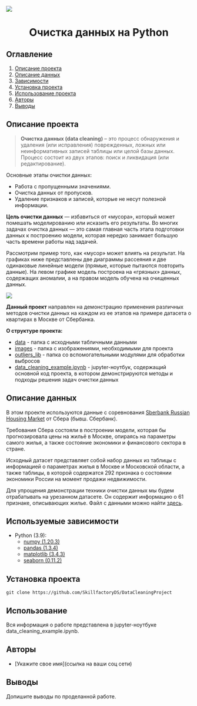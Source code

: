 
![](https://www.google.com/url?sa=i&url=https%3A%2F%2Fmedium.com%2F%40bigdataschool%2F%25D0%25B7%25D0%25B0%25D1%2587%25D0%25B5%25D0%25BC-%25D0%25BD%25D1%2583%25D0%25B6%25D0%25BD%25D0%25B0-%25D0%25BE%25D1%2587%25D0%25B8%25D1%2581%25D1%2582%25D0%25BA%25D0%25B0-%25D0%25B4%25D0%25B0%25D0%25BD%25D0%25BD%25D1%258B%25D1%2585-%25D0%25B4%25D0%25BB%25D1%258F-data-mining-10-%25D0%25B3%25D0%25BB%25D0%25B0%25D0%25B2%25D0%25BD%25D1%258B%25D1%2585-%25D0%25BF%25D1%2580%25D0%25BE%25D0%25B1%25D0%25BB%25D0%25B5%25D0%25BC-%25D0%25BF%25D0%25BE%25D0%25B4%25D0%25B3%25D0%25BE%25D1%2582%25D0%25BE%25D0%25B2%25D0%25BA%25D0%25B8-%25D0%25B4%25D0%25B0%25D1%2582%25D0%25B0%25D1%2581%25D0%25B5%25D1%2582%25D0%25B0-%25D0%25B8-%25D1%2581%25D0%25BF%25D0%25BE%25D1%2581%25D0%25BE%25D0%25B1%25D1%258B-%25D0%25B8%25D1%2585-35ba8cd69e9e&psig=AOvVaw1LYyu7pQgsiEN-GjFg8NjA&ust=1669725174887000&source=images&cd=vfe&ved=0CBAQjRxqFwoTCLj51ZDx0PsCFQAAAAAdAAAAABAE)
# <center> Очистка данных на Python </center>
## Оглавление
1. [Описание проекта](#Описание-проекта)
2. [Описание данных](#Описание-данных)
3. [Зависимости](#Зависимости)
4. [Установка проекта](#Установка-проекта)
5. [Использование проекта](#Использование-проекта)
6. [Авторы](#Авторы)
7. [Выводы](Использование-проекта)

## Описание проекта

> **Очистка данных (data cleaning)** – это процесс обнаружения и удаления (или исправления) поврежденных, ложных или неинформативных записей таблицы или целой базы данных. Процесс состоит из двух этапов: поиск и ликвидация (или редактирование).

Основные этапы очистки данных:
* Работа с пропущенными значениями.
* Очистка данных от пропусков.
* Удаление признаков и записей, которые не несут полезной информации.

**Цель очистки данных** — избавиться от «мусора», который может помешать моделированию или исказить его результаты. Во многих задачах очистка данных — это самая главная часть этапа подготовки данных к построению модели, которая нередко занимает большую часть времени работы над задачей.


Рассмотрим пример того, как «мусор» может влиять на результат. На графиках ниже представлены две диаграммы рассеяния и две одинаковые линейные модели (прямые, которые пытаются повторить данные). На левом графике модель построена на «грязных» данных, содержащих аномалии, а на правом модель обучена на очищенных данных. 

![](./images/example_outliers.png)

**Данный проект** направлен на демонстрацию применения различных методов очистки данных на каждом из ее этапов на примере датасета о квартирах в Москве от Сбербанка.

**О структуре проекта:**
* [data](./data) - папка с исходными табличными данными
* [images](./images) - папка с изображениями, необходимыми для проекта
* [outliers_lib](./outliers_lib) - папка со вспомогательными модулями для обработки выбросов 
* [data_cleaning_example.ipynb](./data_cleaning_example.ipynb) - jupyter-ноутбук, содержащий основной код проекта, в котором демонстрируются методы и подходы решения задач очистки данных


## Описание данных
В этом проекте используются данные с соревнования [Sberbank Russian Housing Market](https://www.kaggle.com/c/sberbank-russian-housing-market/data) от Сбера (бывш. Сбербанк).

Требования Сбера состояли в построении модели, которая бы прогнозировала цены на жильё в Москве, опираясь на параметры самого жилья, а также состояние экономики и финансового сектора в стране.

Исходный датасет представляет собой набор данных из таблицы с информацией о параметрах жилья в Москве и Московской области, а также таблицы, в которой содержатся 292 признака о состоянии экономики России на момент продажи недвижимости. 

Для упрощения демонстрации техники очистки данных мы будем отрабатывать на урезанном датасете. Он содержит информацию о 61 признаке, описывающих жилье. Файл с данными можно найти [здесь](./data/sber_data.csv).

## Используемые зависимости
* Python (3.9):
    * [numpy (1.20.3)](https://numpy.org)
    * [pandas (1.3.4)](https://pandas.pydata.org)
    * [matplotlib (3.4.3)](https://matplotlib.org)
    * [seaborn (0.11.2)](https://seaborn.pydata.org)

## Установка проекта

```
git clone https://github.com/SkillfactoryDS/DataCleaningProject
```

## Использование
Вся информация о работе представлена в jupyter-ноутбуке data_cleaning_example.ipynb.

## Авторы

* [Укажите свое имя](ссылка на ваши соц сети)

## Выводы

Допишите выводы по проделанной работе.